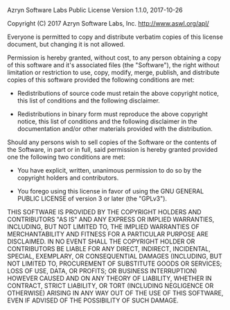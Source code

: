 Azryn Software Labs Public License
Version 1.1.0, 2017-10-26

Copyright (C) 2017 Azryn Software Labs, Inc. <http://www.aswl.org/apl/>

Everyone is permitted to copy and distribute verbatim copies of this
license document, but changing it is not allowed.

Permission is hereby granted, without cost, to any person obtaining a
copy of this software and it's associated files (the "Software"), the
right without limitation or restriction to use, copy, modify, merge,
publish, and distribute copies of this software provided the following
conditions are met:

* Redistributions of source code must retain the above copyright
  notice, this list of conditions and the following disclaimer.

* Redistributions in binary form must reproduce the above copyright
  notice, this list of conditions and the following disclaimer in the
  documentation and/or other materials provided with the distribution.

Should any persons wish to sell copies of the Software or the contents
of the Software, in part or in full, said permission is hereby granted
provided one the following two conditions are met:

* You have explicit, written, unanimous permission to do so by the
  copyright holders and contributors.

* You forego using this license in favor of using the GNU GENERAL
  PUBLIC LICENSE of version 3 or later (the "GPLv3").

THIS SOFTWARE IS PROVIDED BY THE COPYRIGHT HOLDERS AND CONTRIBUTORS
"AS IS" AND ANY EXPRESS OR IMPLIED WARRANTIES, INCLUDING, BUT NOT
LIMITED TO, THE IMPLIED WARRANTIES OF MERCHANTABILITY AND FITNESS FOR A
PARTICULAR PURPOSE ARE DISCLAIMED. IN NO EVENT SHALL THE COPYRIGHT
HOLDER OR CONTRIBUTORS BE LIABLE FOR ANY DIRECT, INDIRECT, INCIDENTAL,
SPECIAL, EXEMPLARY, OR CONSEQUENTIAL DAMAGES (INCLUDING, BUT NOT
LIMITED TO, PROCUREMENT OF SUBSTITUTE GOODS OR SERVICES; LOSS OF USE,
DATA, OR PROFITS; OR BUSINESS INTERRUPTION) HOWEVER CAUSED AND ON ANY
THEORY OF LIABILITY, WHETHER IN CONTRACT, STRICT LIABILITY, OR TORT
(INCLUDING NEGLIGENCE OR OTHERWISE) ARISING IN ANY WAY OUT OF THE USE
OF THIS SOFTWARE, EVEN IF ADVISED OF THE POSSIBILITY OF SUCH DAMAGE.

